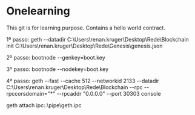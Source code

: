 # Onelearning
 This git is for learning purpose.
 Contains a hello world contract.
 
1º passo: geth --datadir C:\Users\renan.kruger\Desktop\Rede\Blockchain init C:\Users\renan.kruger\Desktop\Rede\Genesis\genesis.json
 
2º passo: bootnode --genkey=boot.key

3º passo: bootnode --nodekey=boot.key
 
4º passo: geth --fast --cache 512 --networkid 2133 --datadir C:\Users\renan.kruger\Desktop\Rede\Blockchain --rpc --rpccorsdomain="*" --rpcaddr "0.0.0.0" --port 30303 console
 
 
geth attach ipc:\.\pipe\geth.ipc


